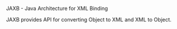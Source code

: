 JAXB - Java Architecture for XML Binding 

JAXB provides API for converting Object to XML and XML to Object.